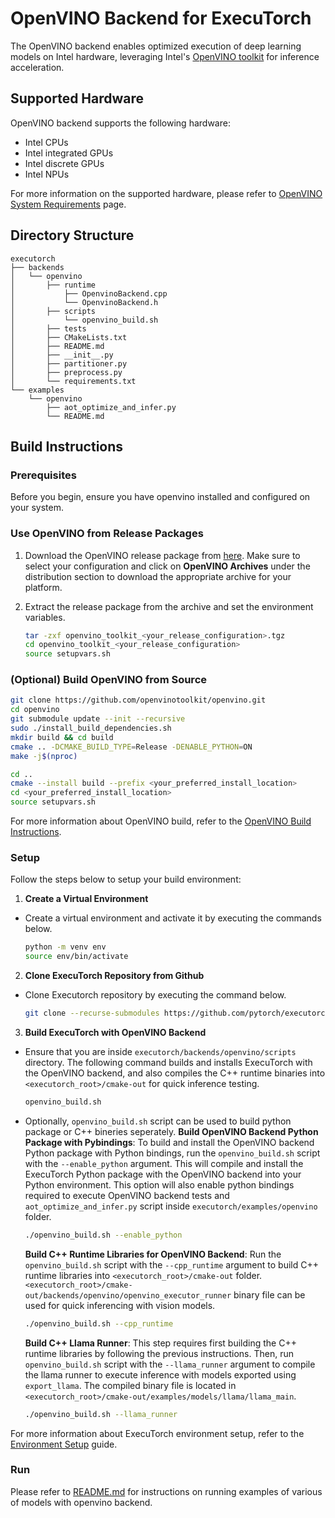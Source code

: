 # OpenVINO Backend for ExecuTorch
The OpenVINO backend enables optimized execution of deep learning models on Intel hardware, leveraging Intel's [OpenVINO toolkit](https://www.intel.com/content/www/us/en/developer/tools/openvino-toolkit/overview.html) for inference acceleration.

## Supported Hardware

OpenVINO backend supports the following hardware:

- Intel CPUs
- Intel integrated GPUs
- Intel discrete GPUs
- Intel NPUs

For more information on the supported hardware, please refer to [OpenVINO System Requirements](https://docs.openvino.ai/2025/about-openvino/release-notes-openvino/system-requirements.html) page.

## Directory Structure

```
executorch
├── backends
│   └── openvino
│       ├── runtime
│           ├── OpenvinoBackend.cpp
│           └── OpenvinoBackend.h
│       ├── scripts
│           └── openvino_build.sh
│       ├── tests
│       ├── CMakeLists.txt
│       ├── README.md
│       ├── __init__.py
│       ├── partitioner.py
│       ├── preprocess.py
│       └── requirements.txt
└── examples
    └── openvino
        ├── aot_optimize_and_infer.py
        └── README.md
```

## Build Instructions

### Prerequisites

Before you begin, ensure you have openvino installed and configured on your system.

### Use OpenVINO from Release Packages

1. Download the OpenVINO release package from [here](https://docs.openvino.ai/2025/get-started/install-openvino.html). Make sure to select your configuration and click on **OpenVINO Archives** under the distribution section to download the appropriate archive for your platform.

2. Extract the release package from the archive and set the environment variables.

   ```bash
   tar -zxf openvino_toolkit_<your_release_configuration>.tgz
   cd openvino_toolkit_<your_release_configuration>
   source setupvars.sh
   ```

### (Optional) Build OpenVINO from Source

```bash
git clone https://github.com/openvinotoolkit/openvino.git
cd openvino
git submodule update --init --recursive
sudo ./install_build_dependencies.sh
mkdir build && cd build
cmake .. -DCMAKE_BUILD_TYPE=Release -DENABLE_PYTHON=ON
make -j$(nproc)

cd ..
cmake --install build --prefix <your_preferred_install_location>
cd <your_preferred_install_location>
source setupvars.sh
```

For more information about OpenVINO build, refer to the [OpenVINO Build Instructions](https://github.com/openvinotoolkit/openvino/blob/master/docs/dev/build_linux.md).

### Setup

Follow the steps below to setup your build environment:


1. **Create a Virtual Environment**
- Create a virtual environment and activate it by executing the commands below.
   ```bash
   python -m venv env
   source env/bin/activate
   ```
2. **Clone ExecuTorch Repository from Github**
- Clone Executorch repository by executing the command below.
   ```bash
   git clone --recurse-submodules https://github.com/pytorch/executorch.git
   ```
3. **Build ExecuTorch with OpenVINO Backend**
- Ensure that you are inside `executorch/backends/openvino/scripts` directory. The following command builds and installs ExecuTorch with the OpenVINO backend, and also compiles the C++ runtime binaries into `<executorch_root>/cmake-out` for quick inference testing.
   ```bash
   openvino_build.sh
   ```
- Optionally, `openvino_build.sh` script can be used to build python package or C++ bineries seperately.
   **Build OpenVINO Backend Python Package with Pybindings**: To build and install the OpenVINO backend Python package with Python bindings, run the `openvino_build.sh` script with the `--enable_python` argument. This will compile and install the ExecuTorch Python package with the OpenVINO backend into your Python environment. This option will also enable python bindings required to execute OpenVINO backend tests and `aot_optimize_and_infer.py` script inside `executorch/examples/openvino` folder.
     ```bash
   ./openvino_build.sh --enable_python
   ```
   **Build C++ Runtime Libraries for OpenVINO Backend**: Run the `openvino_build.sh` script with the `--cpp_runtime` argument to build C++ runtime libraries into `<executorch_root>/cmake-out` folder. `<executorch_root>/cmake-out/backends/openvino/openvino_executor_runner` binary file can be used for quick inferencing with vision models.
     ```bash
   ./openvino_build.sh --cpp_runtime
   ```
   **Build C++ Llama Runner**: This step requires first building the C++ runtime libraries by following the previous instructions. Then, run `openvino_build.sh` script with the `--llama_runner` argument to compile the llama runner to execute inference with models exported using `export_llama`. The compiled binary file is located in `<executorch_root>/cmake-out/examples/models/llama/llama_main`.
     ```bash
   ./openvino_build.sh --llama_runner
   ```

For more information about ExecuTorch environment setup, refer to the [Environment Setup](https://pytorch.org/executorch/main/getting-started-setup#environment-setup) guide.

### Run

Please refer to [README.md](../../examples/openvino/README.md) for instructions on running examples of various of models with openvino backend.
